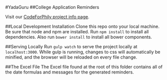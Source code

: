 #YadaGuru
##College Application Reminders

Visit our [CodeForPhily project info page](https://codeforphilly.org/projects/college_application_app_for_philly_schools).

##Local Development Installation
Clone this repo onto your local machine. Be sure that node and npm are installed. Run `npm install` to install all dependencies. Also run `bower install` to install all bower components.

##Serving Locally
Run `gulp watch` to serve the project locally at `localhost:3000`. While gulp is running, changes to css will automatically be minified, and the browser will be reloaded on every file change.

##The Excel File
The Excel file found at the root of this folder contains all of the date formulas and messages for the generated reminders. 

